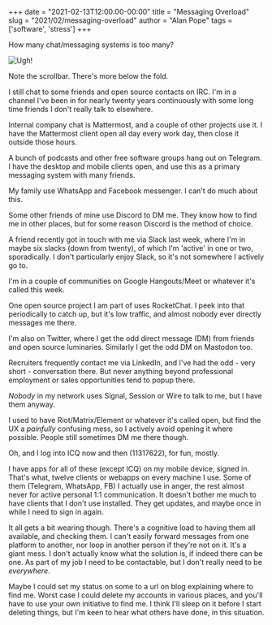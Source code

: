 +++
date = "2021-02-13T12:00:00-00:00"
title = "Messaging Overload"
slug = "2021/02/messaging-overload"
author = "Alan Pope"
tags = ['software', 'stress']
+++

How many chat/messaging systems is too many?

![Ugh!](/blog/images/2021-02-13/ugh.jpg)

Note the scrollbar. There's more below the fold. 

I still chat to some friends and open source contacts on IRC. I'm in a channel I've been in for nearly twenty years continuously with some long time friends I don't really talk to elsewhere.

Internal company chat is Mattermost, and a couple of other projects use it. I have the Mattermost client open all day every work day, then close it outside those hours.

A bunch of podcasts and other free software groups hang out on Telegram. I have the desktop and mobile clients open, and use this as a primary messaging system with many friends.

My family use WhatsApp and Facebook messenger. I can't do much about this.

Some other friends of mine use Discord to DM me. They know how to find me in other places, but for some reason Discord is the method of choice. 

A friend recently got in touch with me via Slack last week, where I'm in maybe six slacks (down from twenty), of which I'm 'active' in one or two, sporadically. I don't particularly enjoy Slack, so it's not somewhere I actively go to.

I'm in a couple of communities on Google Hangouts/Meet or whatever it's called this week. 

One open source project I am part of uses RocketChat. I peek into that periodically to catch up, but it's low traffic, and almost nobody ever directly messages me there.

I'm also on Twitter, where I get the odd direct message (DM) from friends and open source luminaries. Similarly I get the odd DM on Mastodon too.

Recruiters frequently contact me via LinkedIn, and I've had the odd - very short - conversation there. But never anything beyond professional employment or sales opportunities tend to popup there.

*Nobody* in my network uses Signal, Session or Wire to talk to me, but I have them anyway.

I used to have Riot/Matrix/Element or whatever it's called open, but find the UX a *painfully* confusing mess, so I actively avoid opening it where possible. People still sometimes DM me there though.

Oh, and I log into ICQ now and then (11317622), for fun, mostly.

I have apps for all of these (except ICQ) on my mobile device, signed in. That's what, twelve clients or webapps on every machine I use. Some of them (Telegram, WhatsApp, FB) I actually use in anger, the rest almost never for active personal 1:1 communication. It doesn't bother me much to have clients that I don't use installed. They get updates, and maybe once in while I need to sign in again.

It all gets a bit wearing though. There's a cognitive load to having them all available, and checking them. I can't easily forward messages from one platform to another, nor loop in another person if they're not on it. It's a giant mess. I don't actually know what the solution is, if indeed there can be one. As part of my job I need to be contactable, but I don't really need to be *everywhere*. 

Maybe I could set my status on some to a url on blog explaining where to find me. Worst case I could delete my accounts in various places, and you'll have to use your own initiative to find me. I think I'll sleep on it before I start deleting things, but I'm keen to hear what others have done, in this situation. 